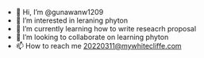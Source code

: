- 👋 Hi, I’m @gunawanw1209
- 👀 I’m interested in leraning phyton
- 🌱 I’m currently learning how to write reseacrh proposal
- 💞️ I’m looking to collaborate on learning phyton
- 📫 How to reach me 20220311@mywhitecliffe.com

<!---
gunawanw1209/gunawanw1209 is a ✨ special ✨ repository because its `README.md` (this file) appears on your GitHub profile.
You can click the Preview link to take a look at your changes.
--->
